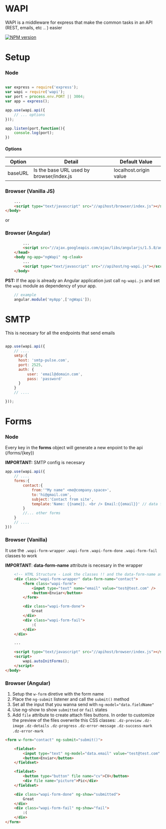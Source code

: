 # WAPI
WAPI is a middleware for express that make the common tasks in an API (REST, emails, etc .. ) easier

<div>
 <a href="https://npmjs.org/package/wapi">
    <img src="https://img.shields.io/npm/v/wapi.svg?style=flat-square"
      alt="NPM version" />
  </a>
</div>

# Setup

### Node

```js

var express = require('express');
var wapi = require('wapi');
var port = process.env.PORT || 3004;
var app = express();

app.use(wapi.api({
	// ... options
}));

app.listen(port,function(){
	console.log(port);
})

```
#### Options

| Option  | Detail | Default Value |
| ------------- | ------------- | ------------- |
| baseURL  | Is the base URL used by browser/index.js | localhost.origin value |

### Browser (Vanilla JS)
```html
	...
	<script type="text/javascript" src="//apihost/browser/index.js"></script>
</body>
```

or

### Browser (Angular)


```html
		...
		<script src="//ajax.googleapis.com/ajax/libs/angularjs/1.5.8/angular.min.js"></script>
	</head>
	<body ng-app="ngWapi" ng-cloak>
		...
		<script type="text/javascript" src="//apihost/ng-wapi.js"></script>
	</body>
```
**PST:** If the app is already an Angular application just call `ng-wapi.js` and
set the `wapi` module as dependency of your app.

```js
	// example
	angular.module('myApp',['ngWapi']);
```

# SMTP
This is necesary for all the endpoints that send emails

```js

app.use(wapi.api({
	// ....
	smtp:{
	  host: 'smtp-pulse.com',
	  port: 2525,
	  auth: {
	      user: 'email@domain.com',
	      pass: 'password'
	  }
	}
	// ....

}));

```
# Forms

### Node

Every key in the **forms** object will generate a new enpoint to the api (/forms/{key})

**IMPORTANT:** SMTP config is necesary


```js
app.use(wapi.api({
	// ....
	forms:{
		contact:{
			from:'"My name" <me@company.space>',
			to:'hi@gmail.com',
			subject:'Contact from site',
			template:'Name: {{name}}. <br /> Email:{{email}}' // data from req.body
		}
		//... other forms
	}
	// ....
}))


```

### Browser (Vanilla)

It use the `.wapi-form-wrapper` `.wapi-form` `.wapi-form-done` `.wapi-form-fail`
classes to work

**IMPORTANT**: **data-form-name** attribute is necesary in the wrapper

```html
	<!-- HTML Structure - Look the classes !! and the data-form-name attribute -->
	<div class="wapi-form-wrapper" data-form-name="contact">
		<form class="wapi-form">
			<input type="text" name="email" value="test@test.com" />  
			<button>Enviar</button>
		</form>

		<div class="wapi-form-done">
			Great
		</div>
		<div class="wapi-form-fail">
			:(
		</div>
	</div>

	...

	<script type="text/javascript" src="//apihost/browser/index.js"></script>
	<script>
		wapi.autoInitForms();
	</script>
</body>
```
### Browser (Angular)
1. Setup the `w-form` diretive with the form name
2. Place the `ng-submit` listener and call the `submit()` method
3. Set all the input that you wanna send with `ng-model="data.fieldName"`
4. Use ng-show to show `submitted` or `fail` states
5. Add `file` attribute to create attach files buttons. In order to customize 
  the preview of the files overwrite this CSS classes: `.dz-preview` `.dz-image`
  `.dz-details` `.dz-progress` `.dz-error-message` `.dz-success-mark` `.dz-error-mark`

```html
<form w-form="contact" ng-submit="submit()">

	<fieldset>
		<input type="text" ng-model="data.email" value="test@test.com" />
		<button>Enviar</button>
	</fieldset>

	<fieldset>
		<button type="button" file name="cv">CV</button>
		<div file name="picture">Pic</div>
	</fieldset>

	<div class="wapi-form-done" ng-show="submitted">
		Great
	</div>
	<div class="wapi-form-fail" ng-show="fail">
		:(
	</div>
</form>
```
